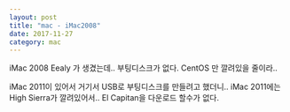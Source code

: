 ```yaml
---
layout: post
title: "mac - iMac2008"
date: 2017-11-27
category: mac
---
```


iMac 2008 Eealy 가 생겼는데..  부팅디스크가 없다. CentOS 만 깔려있을 줄이라.. 

iMac 2011이 있어서 거기서 USB로 부팅디스크를 만들려고 했더니.. 
iMac 2011에는 High Sierra가 깔려있어서..  El Capitan을 다운로드 할수가 없다. 